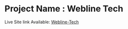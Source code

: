 # Project Name : Webline Tech

Live Site link Available: [Webline-Tech](https://webline-tech.netlify.app/)
